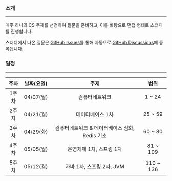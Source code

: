 ### 소개

---

매주 하나의 CS 주제를 선정하여 질문을 준비하고, 이를 바탕으로 면접 형태로 스터디를 진행합니다.

스터디에서 나온 질문은 [GitHub Issues](https://github.com/cocoon-hub/cs-interview/issues)를 통해 자동으로 [GitHub Discussions](https://github.com/cocoon-hub/cs-interview/discussions)에 등록됩니다.

### 일정

---

| 주차  | 날짜(요일) |       주제       |  범위   |
| :---: | :--------: | :--------------: | :-----: |
| 1주차 | 04/07(월)  |  컴퓨터네트워크  | 1 ~ 24  |
| 2주차 | 04/21(월)  | 데이터베이스 1차 | 25 ~ 59 |
| 3주차 | 04/29(화)  | 컴퓨터네트워크 & 데이터베이스 심화, Redis 기초  | 60 ~  80 |
| 4주차 | 05/05(월)  | 운영체제 1차, 스프링 1차  | 81 ~  109 |
| 5주차 | 05/12(월)  | 자바 1차, 스프링 2차, JVM  | 110 ~  136 |
